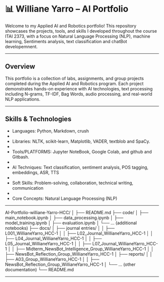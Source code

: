 # 📊 Williane Yarro – AI Portfolio

Welcome to my Applied AI and Robotics portfolio! This repository showcases the projects, tools, and skills 
I developed throughout the course ITAI 2373, with a focus on Natural Language Processing (NLP), machine learning, Sentiments analysis, text classification and chatBot developemnent. 

---

## Overview

This portfolio is a collection of labs, assignments, and group projects completed during the Applied AI and Robotics program.
Each project demonstrates hands-on experience with AI technologies, text processing including N-grams, TF-IDF, Bag Words, audio processing, and real-world NLP applications.

---

## Skills & Technologies

- Languages: Python, Markdown, crush
- 
- Libraries: NLTK, scikit-learn, Matplotlib, VADER, textblob and SpaCy.
-  
- Tools/PLATFORMS: Jupyter NoteBook, Google Colab, and github and Gitbash.
- 
- AI Techniques: Text classification, sentiment analysis, POS tagging, embeddings, ASR, TTS
- 
- Soft Skills: Problem-solving, collaboration, technical writing, communication
- 
- Core Concepts: Natural Language Processing  (NLP)

---

AI-Portfolio-williane-Yarro-HCC/
│
├── README.md
├── code/
│   ├── main_notebook.ipynb
│   ├── data_processing.ipynb
│   ├── model_training.ipynb
│   ├── evaluation.ipynb
│   └── ... (additional notebooks)
├── docs/
│   ├── journal entries/
│   │   ├── L001_WillianeYarro_HCC-1
│   │   ├── L02_Journal_WillianeYarro_HCC-1
│   │   ├── L04_Journal_WillianeYarro_HCC-1
│   │   ├── L05_Journal_WillianeYarro_HCC-1
│   │   ├── L07_Journal_WillianeYarro_HCC-1
│   │   ├── Midterm_NewsBot_Intelligence_Group_WillianeYarro_HCC-1
│   │   ├── NewsBot_Reflection_Group_WillianeYarro_HCC-1
│   ├── reports/
│   │   ├── A03_Group_WillianeYarro_HCC-1
│   │   ├── NewsBot_Reflection_Group_WillianeYarro_HCC-1
│   └── ... (other documentation)
└── README.md

 ---

 


